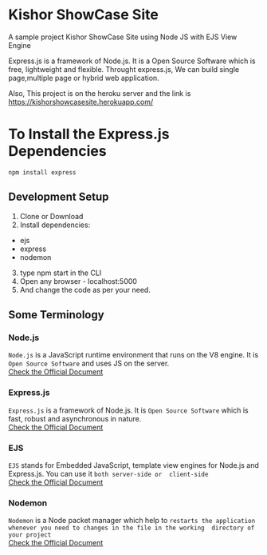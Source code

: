 # Kishor ShowCase Site
A sample project Kishor ShowCase Site using Node JS with EJS View Engine

Express.js is a framework of Node.js. It is a Open Source Software which is free, lightweight and flexible. Throught express.js, We can build single page,multiple page or hybrid web application.

Also, This project is on the heroku server and the link is <br>
https://kishorshowcasesite.herokuapp.com/


# To Install the Express.js Dependencies
```npm install express ```

## Development Setup

1. Clone or Download
2. Install dependencies: 
-  ejs
-  express
-  nodemon
3. type npm start in the CLI
4. Open any browser - localhost:5000
5. And change the code as per your need.

## Some Terminology

### Node.js
```Node.js``` is a JavaScript runtime environment that runs on the V8 engine. It is ```Open Source Software``` and uses JS on the server.<br>
[Check the Official Document](https://nodejs.org/en/)

### Express.js
```Express.js``` is a framework of Node.js. It is ```Open Source Software``` which is fast, robust and asynchronous in nature.<br>
[Check the Official Document](https://expressjs.com/)

### EJS
```EJS``` stands for Embedded JavaScript, template view engines for Node.js and Express.js. You can use it ```both server-side or 
client-side```<br>
[Check the Official Document](https://ejs.co/)

### Nodemon
```Nodemon``` is a Node packet manager which help to ```restarts the application whenever you need to changes in the file in the working  directory of your project```<br>
[Check the Official Document](https://nodemon.io/)


